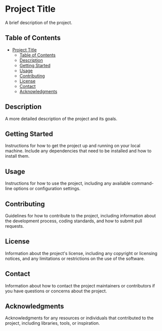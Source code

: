 # Project Title

A brief description of the project.

## Table of Contents

- [Project Title](#project-title)
  - [Table of Contents](#table-of-contents)
  - [Description](#description)
  - [Getting Started](#getting-started)
  - [Usage](#usage)
  - [Contributing](#contributing)
  - [License](#license)
  - [Contact](#contact)
  - [Acknowledgments](#acknowledgments)

## Description

A more detailed description of the project and its goals.

## Getting Started

Instructions for how to get the project up and running on your local machine. Include any dependencies that need to be installed and how to install them.

## Usage

Instructions for how to use the project, including any available command-line options or configuration settings.

## Contributing

Guidelines for how to contribute to the project, including information about the development process, coding standards, and how to submit pull requests.

## License

Information about the project's license, including any copyright or licensing notices, and any limitations or restrictions on the use of the software.

## Contact

Information about how to contact the project maintainers or contributors if you have questions or concerns about the project.

## Acknowledgments

Acknowledgments for any resources or individuals that contributed to the project, including libraries, tools, or inspiration.